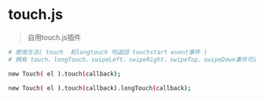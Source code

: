 # touch.js

> 自用touch.js插件


``` bash
# 使用方法( touch  和longtouch 均返回 touchstart event事件 )
# 拥有 touch、longTouch、swipeLeft、swipeRight、swipeTop、swipeDown事件可以链式调用

new Touch( el ).touch(callback);

new Touch( el ).touch(callback).longTouch(callback);
